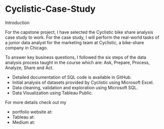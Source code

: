 # Cyclistic-Case-Study

Introduction

For the capstone project, I have selected the Cyclistic bike share analysis case study to work. For the case study, I will perform the real-world tasks of a junior data analyst for the marketing team at Cyclistic, a bike-share company in Chicago.

To answer key business questions, I followed the six steps of the data analysis process taught in the course which are: Ask, Prepare, Process, Analyze, Share and Act.

- Detailed documentation of SQL code is available in GitHub.
- Initial analysis of datasets provided by Cyclistic using Microsoft Excel.
- Data cleaning, validation and exploration using Microsoft SQL.
- Data Visualization using Tableau Public.

For more details check out my 
- portfolio website at:
- Tableau at:
- Medium at:


